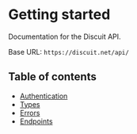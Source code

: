 # Getting started

Documentation for the Discuit API.

Base URL: `https://discuit.net/api/`

## Table of contents

- [Authentication](/authentication)
- [Types](/types)
- [Errors](/errors/)
- [Endpoints](/endpoints/)
